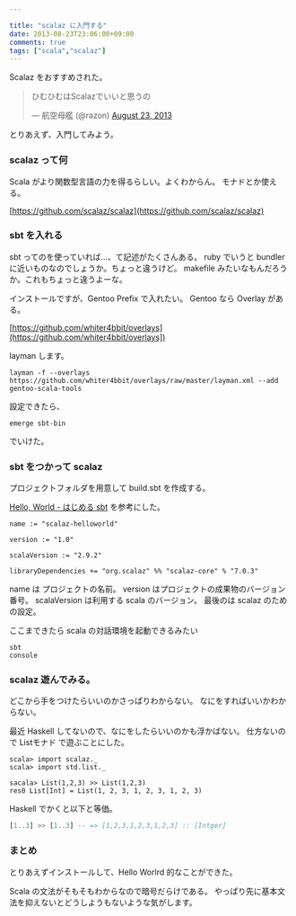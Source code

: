```yaml
---

title: "scalaz に入門する"
date: 2013-08-23T23:06:00+09:00
comments: true
tags: ["scala","scalaz"]
---
```


Scalaz をおすすめされた。

<blockquote class="twitter-tweet"><p>ひむひむはScalazでいいと思うの</p>&mdash; 航空母艦 (@razon) <a href="https://twitter.com/razon/statuses/370906437104324608">August 23, 2013</a></blockquote>
<script async src="//platform.twitter.com/widgets.js" charset="utf-8"></script>

とりあえず、入門してみよう。

### scalaz って何

Scala がより関数型言語の力を得るらしい。よくわからん。
モナドとか使える。

[https://github.com/scalaz/scalaz](https://github.com/scalaz/scalaz)

### sbt を入れる

sbt ってのを使っていれば…、て記述がたくさんある。
ruby でいうと bundler に近いものなのでしょうか。ちょっと違うけど。
makefile みたいなもんだろうか。これもちょっと違うよーな。

インストールですが、Gentoo Prefix で入れたい。
Gentoo なら Overlay がある。

[https://github.com/whiter4bbit/overlays](https://github.com/whiter4bbit/overlays])

layman します。

```
layman -f --overlays https://github.com/whiter4bbit/overlays/raw/master/layman.xml --add gentoo-scala-tools
```

設定できたら、

```
emerge sbt-bin
```

でいけた。

### sbt をつかって scalaz

プロジェクトフォルダを用意して build.sbt を作成する。

[Hello, World - はじめる sbt](http://scalajp.github.io/sbt-getting-started-guide-ja/hello/) を参考にした。

```
name := "scalaz-helloworld"

version := "1.0"

scalaVersion := "2.9.2"

libraryDependencies += "org.scalaz" %% "scalaz-core" % "7.0.3"
```

name は プロジェクトの名前。 version はプロジェクトの成果物のバージョン番号。
scalaVersion は利用する scala のバージョン。
最後のは scalaz のための設定。

ここまできたら scala の対話環境を起動できるみたい

```
sbt
console
```

### scalaz 遊んでみる。

どこから手をつけたらいいのかさっぱりわからない。
なにをすればいいかわからない。

最近 Haskell してないので、なにをしたらいいのかも浮かばない。
仕方ないので Listモナド で遊ぶことにした。


```
scala> import scalaz._
scala> import std.list._

sacala> List(1,2,3) >> List(1,2,3)
res0 List[Int] = List(1, 2, 3, 1, 2, 3, 1, 2, 3)
```

Haskell でかくと以下と等価。

```haskell
[1..3] >> [1..3] -- => [1,2,3,1,2,3,1,2,3] :: [Intger]
```


### まとめ

とりあえずインストールして、Hello Worlrd 的なことができた。

Scala の文法がそもそもわからなので暗号だらけである。
やっぱり先に基本文法を抑えないとどうしようもないような気がします。
